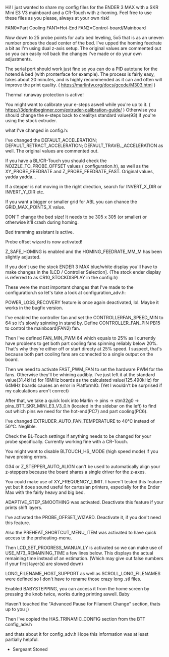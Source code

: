 Hi!
I just wanted to share my config files for the ENDER 3 MAX with a SKR Mini E3 V3 mainboard and a CR-Touch with z-homing.
Feel free to use these files as you please, always at your own risk!

FAN0=Part Cooling		FAN1=Hot-End			FAN2=Control-board/Mainboard

Now down to 25 probe points for auto bed leveling, 5x5 that is as an uneven number probes the dead center of the bed. I've upped the homing feedrate a bit as I'm using dual z-axis setup. 
The original values are commented out so you can easily roll back the changes I've made or do your own adjustments.

The serial port should work just fine so you can do a PID autotune for the hotend & bed (with pronterface for example). The process is
fairly easy, takes about 20 minutes, and is highly recommended as it can and often will improve the print quality.  ( https://marlinfw.org/docs/gcode/M303.html )

Thermal runaway protection is active!

You might want to calibrate your e-steps aswell while you're up to it. ( https://3dprintbeginner.com/extruder-calibration-guide/ )
Otherwise you should change the e-steps back to crealitys standard value(93) if you're using the stock extruder.


what I've changed in config.h:

I've changed the DEFAULT_ACCELERATION; DEFAULT_RETRACT_ACCELERATION; DEFAULT_TRAVEL_ACCELERATION as well. The original values are commented out.

If you have a BL/CR-Touch you should check the NOZZLE_TO_PROBE_OFFSET values ( configuration.h), as well as the XY_PROBE_FEEDRATE and Z_PROBE_FEEDRATE_FAST.
Original values, yadda yadda...

If a stepper is not moving in the right direction, search for INVERT_X_DIR or INVERT_Y_DIR etc.

If you want a bigger or smaller grid for ABL you can chance the GRID_MAX_POINTS_X value. 

DON'T change the bed size! It needs to be 305 x 305 (or smaller) or otherwise it'll crash during homing. 

Bed tramming assistant is active. 

Probe offset wizard is now activated!

Z_SAFE_HOMING is enabled and the HOMING_FEEDRATE_MM_M has been slightly adjusted. 

If you don't use the stock ENDER 3 MAX blue/white display you'll have to make changes in the [LCD / Controller Selection].
(The stock ender display is referred to as CR10_STOCKDISPLAY in the config.h)


These were the most important changes that I've made to the configuration.h so let's take a look at configuration_adv.h:

POWER_LOSS_RECOVERY feature is once again deactivated, lol. Maybe it works in the bugfix version.

I've enabled the controller fan and set the CONTROLLERFAN_SPEED_MIN to 64 so it's slowly spinning in stand by.
Define CONTROLLER_FAN_PIN PB15 to control the mainboard(FAN2) fan.

Then I've defined FAN_MIN_PWM 64 which equals to 25% as I currently have problems to get both part cooling fans spinning reliably
below 20%. That's why they're either off or start directy at 25% speed. 
I suspect, that's because both part cooling fans are connected to a single output on the board.

Then we need to activate FAST_PWM_FAN to set the hardware PWM for the fans. Otherwise they'll be whining audibly.
I've just left it at the standard value(31.4kHz) for 16MHz boards as the calculated value(125.490kHz) for 64MHz boards causes an error in PlatformIO.
(Yet I wouldn't be surprised if my calculations aren't correct) 

After that, we take a quick look into Marlin -> pins -> stm32g0 -> pins_BTT_SKR_MINI_E3_V3_0.h (located in the sidebar on the left)
to find out which pins we need for the hot-end(PC7) and part cooling(PC6). 

I've changed EXTRUDER_AUTO_FAN_TEMPERATURE to 40°C instead of 50°C. Neglible. 

Check the BL-Touch settings if anything needs to be changed for your probe specifically. Currently working fine with a CR-Touch.

You might want to disable BLTOUCH_HS_MODE (high speed mode) if you have probing errors.

G34 or Z_STEPPER_AUTO_ALIGN can't be used to automatically align your z-steppers because the board shares a single driver for the z-axes.

You could make use of XY_FREQUENCY_LIMIT. I haven't tested this feature yet but it does sound useful for cartesian printers,
especially for the Ender Max with the fairly heavy and big bed.

ADAPTIVE_STEP_SMOOTHING was activated. Deactivate this feature if your prints shift layers.

I've activated the PROBE_OFFSET_WIZARD. Deactivate it, if you don't need this feature.

Also the PREHEAT_SHORTCUT_MENU_ITEM was activated to have quick access to the preheating-menu.

Then LCD_SET_PROGRESS_MANUALLY is activated so we can make use of USE_M73_REMAINING_TIME a few lines below. 
This displays the actual remaining time instead of an estimation. (Which may give out false numbers if your first layer(s) are slowed down)

LONG_FILENAME_HOST_SUPPORT as well as SCROLL_LONG_FILENAMES were defined so I don't have to rename those crazy long .stl files.

Enabled BABYSTEPPING, you can access it from the home screen by pressing the knob twice, works during printing aswell. 
Baby

Haven't touched the "Advanced Pause for Filament Change" section, thats up to you ;)

Then I've copied the HAS_TRINAMIC_CONFIG section from the BTT config_adv.h 

and thats about it for config_adv.h
Hope this information was at least partially helpful.

- Sergeant Stoned











